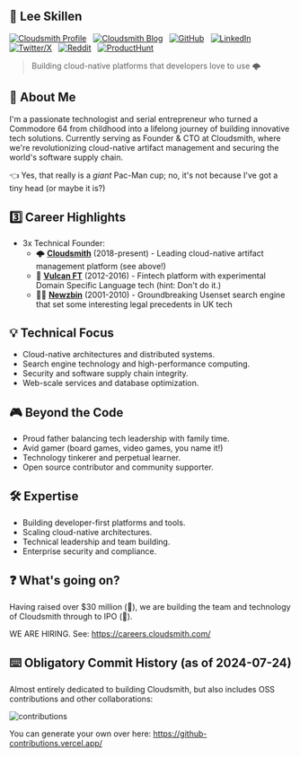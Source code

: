 ## :metal: Lee Skillen

[![Cloudsmith Profile](https://img.shields.io/badge/Profile-b5165b?style=for-the-badge&logo=cloudsmith&logoColor=white
)](https://careers.cloudsmith.com/people/2769225-lee-skillen) &nbsp; [![Cloudsmith Blog](https://img.shields.io/badge/Blog-2A6FE1?style=for-the-badge&logo=cloudsmith&logoColor=white)](https://cloudsmith.com/blog/author/lee) &nbsp; [![GitHub](https://img.shields.io/badge/GitHub-100000?style=for-the-badge&logo=github&logoColor=white)](https://github.com/lskillen) &nbsp; [![LinkedIn](https://img.shields.io/badge/LinkedIn-0077B5?style=for-the-badge&logo=linkedin&logoColor=white)](https://linkedin.com/in/lskillen) &nbsp; [![Twitter/X](https://img.shields.io/badge/Twitter\/X-000000?style=for-the-badge&logo=x&logoColor=white)](https://twitter.com/lskillen) &nbsp; [![Reddit](https://img.shields.io/badge/Reddit-FF4500?style=for-the-badge&logo=reddit&logoColor=white)](https://www.reddit.com/user/lskillen/) &nbsp; [![ProductHunt](https://img.shields.io/badge/producthunt-DA552F?style=for-the-badge&logo=producthunt&logoColor=white)](https://www.producthunt.com/@lskillen) 

> Building cloud-native platforms that developers love to use 🌩️

## 👋 About Me

I'm a passionate technologist and serial entrepreneur who turned a Commodore 64 from childhood into a lifelong journey of building innovative tech solutions. Currently serving as Founder & CTO at Cloudsmith, where we're revolutionizing cloud-native artifact management and securing the world's software supply chain.

👈 Yes, that really is a *giant* Pac-Man cup; no, it's not because I've got a tiny head (or maybe it is?)

## 3️⃣ Career Highlights

- 3x Technical Founder:
  - 🌩️ [**Cloudsmith**](https://cloudsmith.com)  (2018-present) - Leading cloud-native artifact management platform (see above!)
  - 💸 [**Vulcan FT**](https://github.com/vulcanft) (2012-2016) - Fintech platform with experimental Domain Specific Language tech (hint: Don't do it.)
  - 🏴‍☠️ [**Newzbin**](https://en.wikipedia.org/wiki/Newzbin) (2001-2010) - Groundbreaking Usenset search engine that set some interesting legal precedents in UK tech
  
## 💡 Technical Focus

- Cloud-native architectures and distributed systems.
- Search engine technology and high-performance computing.
- Security and software supply chain integrity.
- Web-scale services and database optimization.

## 🎮 Beyond the Code

- Proud father balancing tech leadership with family time.
- Avid gamer (board games, video games, you name it!)
- Technology tinkerer and perpetual learner.
- Open source contributor and community supporter.

## 🛠️ Expertise

- Building developer-first platforms and tools.
- Scaling cloud-native architectures.
- Technical leadership and team building.
- Enterprise security and compliance.

## ❓ What's going on?

Having raised over $30 million (🤑), we are building the team and technology of Cloudsmith through to IPO (🚀).

WE ARE HIRING. See: https://careers.cloudsmith.com/

## ⌨️ Obligatory Commit History (as of 2024-07-24)

Almost entirely dedicated to building Cloudsmith, but also includes OSS contributions and other collaborations:

![contributions](https://github.com/user-attachments/assets/decd7c70-4c00-4d1a-931e-fb0269f05a51)

You can generate your own over here:
https://github-contributions.vercel.app/

<!--
**lskillen/lskillen** is a ✨ _special_ ✨ repository because its `README.md` (this file) appears on your GitHub profile.

Here are some ideas to get you started:

- 🔭 I'm currently working on ...
- 🌱 I'm currently learning ...
- 👯 I'm looking to collaborate on ...
- 🤔 I'm looking for help with ...
- 💬 Ask me about ...
- 📫 How to reach me: ...
- 😄 Pronouns: ...
- ⚡ Fun fact: ...
-->
